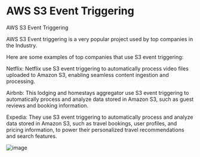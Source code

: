 # AWS S3 Event Triggering
AWS S3 Event Triggering

AWS S3 Event triggering is a very popular project used by top companies in the Industry.

Here are some examples of top companies that use S3 event triggering:

Netflix: Netflix use S3 event triggering to automatically process video files uploaded to Amazon S3, enabling seamless content ingestion and processing.

Airbnb: This lodging and homestays aggregator use S3 event triggering to automatically process and analyze data stored in Amazon S3, such as guest reviews and booking information.

Expedia: They use S3 event triggering to automatically process and analyze data stored in Amazon S3, such as travel bookings, user profiles, and pricing information, to power their personalized travel recommendations and search features.

![image](https://github.com/Hemkumar123/shellscripts/assets/121554910/db9c865b-8a73-45a4-b3b3-f327f5a1ca88)

